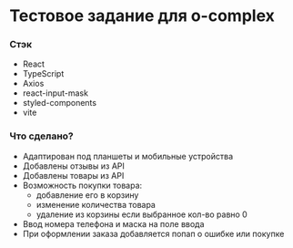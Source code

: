 # Тестовое задание для o-complex

### Стэк

- React
- TypeScript 
- Axios 
- react-input-mask
- styled-components
- vite 

### Что сделано?

- Адаптирован под планшеты и мобильные устройства
- Добавлены отзывы из API
- Добавлены товары из API
- Возможность покупки товара: 
  - добавление его в корзину
  - изменение количества товара
  - удаление из корзины если выбранное кол-во равно 0 
- Ввод номера телефона и маска на поле ввода 
- При оформлении заказа добавляется попап о ошибке или покупке  